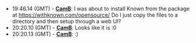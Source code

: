 * <a id="19:46.14">19:46.14 (GMT)</a> - __[CamB](https://github.com/CamB)__: I was about to install Known from the package at https://withknown.com/opensource/ Do I just copy the files to a directory and then setup through a web UI?
* <a id="20:20.10">20:20.10 (GMT)</a> - __[CamB](https://github.com/CamB)__: Looks like it is :0
* <a id="20:20.13">20:20.13 (GMT)</a> - __[CamB](https://github.com/CamB)__: :)

